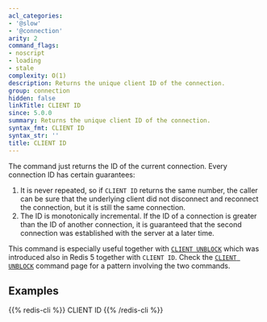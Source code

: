 ```yaml
---
acl_categories:
- '@slow'
- '@connection'
arity: 2
command_flags:
- noscript
- loading
- stale
complexity: O(1)
description: Returns the unique client ID of the connection.
group: connection
hidden: false
linkTitle: CLIENT ID
since: 5.0.0
summary: Returns the unique client ID of the connection.
syntax_fmt: CLIENT ID
syntax_str: ''
title: CLIENT ID
---
```

The command just returns the ID of the current connection. Every connection
ID has certain guarantees:

1. It is never repeated, so if `CLIENT ID` returns the same number, the caller can be sure that the underlying client did not disconnect and reconnect the connection, but it is still the same connection.
2. The ID is monotonically incremental. If the ID of a connection is greater than the ID of another connection, it is guaranteed that the second connection was established with the server at a later time.

This command is especially useful together with [`CLIENT UNBLOCK`](/commands/client-unblock) which was
introduced also in Redis 5 together with `CLIENT ID`. Check the [`CLIENT UNBLOCK`](/commands/client-unblock) command page for a pattern involving the two commands.

## Examples

{{% redis-cli %}}
CLIENT ID
{{% /redis-cli %}}

